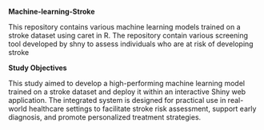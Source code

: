 **Machine-learning-Stroke**

This repository contains various machine learning models trained on a stroke dataset using caret in R. The repository contain various screening tool developed by shny to assess individuals who are at risk of developing stroke 

**Study Objectives**

This study aimed to develop a high-performing machine learning model trained on a stroke dataset and deploy it within an interactive Shiny web application. The integrated system is designed for practical use in real-world healthcare settings to facilitate stroke risk assessment, support early diagnosis, and promote personalized treatment strategies.
